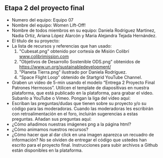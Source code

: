 ## Etapa 2 del proyecto final

- Numero del equipo: Equipo 07
- Nombre del equipo: Women Lift-Off!
- Nombre de todos miembros en su equipo: Daniela Rodriguez Martinez, Nadia Ortiz, Ariana López Alarcón y Maria Alejandra Tejada Hernández.
- El título de su proyecto:
- La lista de recursos y referencias que han usado:
   1) "Cubesat.png" obtenido por cortesía de Misión Colibrí www.colibrimission.com
   2) "Objetivos de Desarrollo Sostenible ODS.png" obtenidos de https://www.un.org/sustainabledevelopment/
   3) "Planeta Tierra.png" ilustrado por Daniela Rodríguez.
   4) "Space Flight Loop" obtenido de Startgrid YouTube Channel.
- Graben un video de 5-min usando el modelo “Entrega 2 Proyecto Final Patrones Hermosos”. Utilicen el template de diapositivas en nuestra plataforma, que está publicado en la plataforma, para grabar el video. Subanlo a YouTube o Vimeo. Pongan la liga del vídeo aquí: 
- Escriban las preguntas/dudas que tienen sobre su proyecto y/o su código para las moderadoras. Cuando las moderadoras les escribirán con retroalimentación en el foro, incluirán sugerencias a estas preguntas. Añadan sus preguntas aquí:
- ¿Cómo añadimos nuestras imágenes png a la página html?
- ¿Cómo animamos nuestros recursos?
- ¿Cómo hacer que al dar click en una imagen aparezca un recuadro de información?
No se olviden de entregar el código que ustedes han escrito para el proyecto final. Instrucciones para subir archivos a Github están disponibles en la plataforma.
